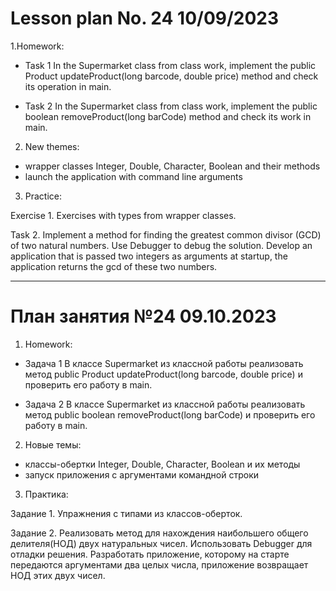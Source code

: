 # Lesson plan No. 24 10/09/2023

1.Homework:

- Task 1
  In the Supermarket class from class work, implement the public Product updateProduct(long barcode, double price) method
  and check its operation in main.

- Task 2
  In the Supermarket class from class work, implement the public boolean removeProduct(long barCode) method and check
  its work in main.

2. New themes:
- wrapper classes Integer, Double, Character, Boolean and their methods
- launch the application with command line arguments

3. Practice:

Exercise 1.
Exercises with types from wrapper classes.

Task 2.
Implement a method for finding the greatest common divisor (GCD) of two natural numbers.
Use Debugger to debug the solution.
Develop an application that is passed two integers as arguments at startup,
the application returns the gcd of these two numbers.

___________________________________________

# План занятия №24 09.10.2023

1. Homework:

- Задача 1
В классе Supermarket из классной работы реализовать метод public Product updateProduct(long barcode, double price)
и проверить его работу в main.

- Задача 2
В классе Supermarket из классной работы реализовать метод public boolean removeProduct(long barCode) и проверить
его работу в main.

2. Новые темы:
- классы-обертки Integer, Double, Character, Boolean и их методы
- запуск приложения с аргументами командной строки

3. Практика:

Задание 1.
Упражнения с типами из классов-оберток.

Задание 2.
Реализовать метод для нахождения наибольшего общего делителя(НОД) двух натуральных чисел.
Использовать Debugger для отладки решения.
Разработать приложение, которому на старте передаются аргументами два целых числа,
приложение возвращает НОД этих двух чисел.